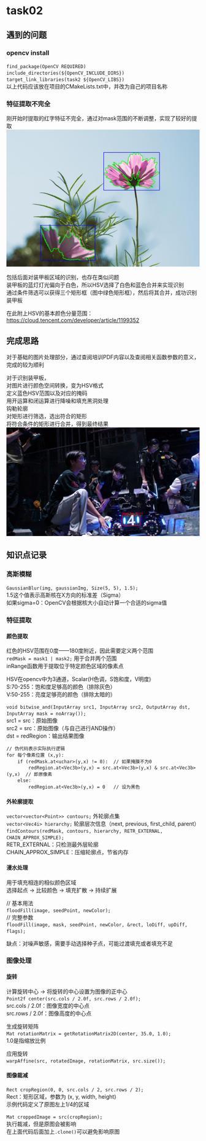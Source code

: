 # task02
## 遇到的问题
### opencv install
`find_package(OpenCV REQUIRED)`  
`include_directories(${OpenCV_INCLUDE_DIRS})`  
`target_link_libraries(task2 ${OpenCV_LIBS})`  
以上代码应该放在项目的CMakeLists.txt中，并改为自己的项目名称

### 特征提取不完全
刚开始时提取的红字特征不完全，通过对mask范围的不断调整，实现了较好的提取
![red_features](./resources/test_red_features.png)

包括后面对装甲板区域的识别，也存在类似问题  
装甲板的蓝灯灯光偏向于白色，所以HSV选择了白色和蓝色合并来实现识别  
通过条件筛选可以获得三个矩形框（图中绿色矩形框），然后将其合并，成功识别装甲板

在此附上HSV的基本颜色分量范围：https://cloud.tencent.com/developer/article/1199352

## 完成思路
对于基础的图片处理部分，通过查阅培训PDF内容以及查阅相关函数参数的意义，完成的较为顺利

对于识别装甲板，  
对图片进行颜色空间转换，变为HSV格式  
定义蓝色HSV范围以及对应的掩码  
用开运算和闭运算进行降噪和填充黑洞处理  
钩勒轮廓  
对矩形进行筛选，选出符合的矩形  
将符合条件的矩形进行合并，得到最终结果
![dealed_light_caught](./resources/dealed_image_2.png)

## 知识点记录
### 高斯模糊
`GaussianBlur(img, gaussianImg, Size(5, 5), 1.5);`  
1.5这个值表示高斯核在X方向的标准差（Sigma）  
如果sigma=0：OpenCV会根据核大小自动计算一个合适的sigma值

### 特征提取
#### 颜色提取
红色的HSV范围在0度——180度附近，因此需要定义两个范围  
`redMask = mask1 | mask2;`  用于合并两个范围  
inRange函数用于提取位于特定颜色区域的像素点  

HSV在opencv中为3通道，Scalar(H色调，S饱和度，V明度)  
S:70-255：饱和度足够高的颜色（排除灰色）  
V:50-255：亮度足够亮的颜色（排除太暗的）

`void bitwise_and(InputArray src1, InputArray src2, OutputArray dst, InputArray mask = noArray());`  
src1 = src：原始图像  
src2 = src：原始图像（与自己进行AND操作）  
dst = redRegion：输出结果图像

```
// 伪代码表示实际执行逻辑  
for 每个像素位置 (x,y):  
    if (redMask.at<uchar>(y,x) != 0):  // 如果掩膜不为0  
        redRegion.at<Vec3b>(y,x) = src.at<Vec3b>(y,x) & src.at<Vec3b>(y,x)  // 即原像素  
    else:  
        redRegion.at<Vec3b>(y,x) = 0   // 设为黑色
```

#### 外轮廓提取
`vector<vector<Point>> contours;`  外轮廓点集  
`vector<Vec4i> hierarchy;`  轮廓层次信息（next, previous, first_child, parent）  
`findContours(redMask, contours, hierarchy, RETR_EXTERNAL, CHAIN_APPROX_SIMPLE);`  
RETR_EXTERNAL：只检测最外层轮廓  
CHAIN_APPROX_SIMPLE：压缩轮廓点，节省内存

#### 漫水处理
用于填充相连的相似颜色区域  
选择起点 -> 比较颜色 -> 填充扩散 -> 持续扩展

// 基本用法  
`floodFill(image, seedPoint, newColor);`  
// 完整参数  
`floodFill(image, mask, seedPoint, newColor, &rect, loDiff, upDiff, flags);`

缺点：对噪声敏感，需要手动选择种子点，可能过渡填充或者填充不足

### 图像处理
#### 旋转
计算旋转中心 -> 将旋转的中心设置为图像的正中心  
`Point2f center(src.cols / 2.0f, src.rows / 2.0f);`  
src.cols / 2.0f：图像宽度的中心点  
src.rows / 2.0f：图像高度的中心点  

生成旋转矩阵  
`Mat rotationMatrix = getRotationMatrix2D(center, 35.0, 1.0);`  
1.0是指缩放比例

应用旋转  
`warpAffine(src, rotatedImage, rotationMatrix, src.size());`

#### 图像裁减
`Rect cropRegion(0, 0, src.cols / 2, src.rows / 2);`  
Rect：矩形区域，参数为 (x, y, width, height)  
示例代码定义了原图左上1/4的区域

`Mat croppedImage = src(cropRegion);`  
执行裁减，但是原图会被影响  
在上面代码后面加上`.clone()`可以避免影响原图


